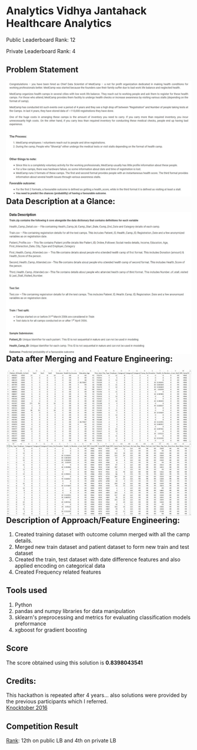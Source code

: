 # Analytics Vidhya Jantahack Healthcare Analytics

Public Leaderboard Rank: 12
 
Private Leaderboard Rank: 4

## Problem Statement
<img src="assets/Problem_statement.jpg"
     alt="Markdown Monster icon"
     style="float: left; margin-right: 10px;" />

## Data Description at a Glance:
<img src="assets/Data_description.jpg"
     alt="Markdown Monster icon"
     style="float: left; margin-right: 10px;" />

## Data after Merging and Feature Engineering:
<img src="assets/Data1.jpg"
     alt="Markdown Monster icon"
     style="float: left; margin-right: 10px;" />
<img src="assets/Data2.jpg"
     alt="Markdown Monster icon"
     style="float: left; margin-right: 10px;" />

## Description of Approach/Feature Engineering:
1. Created training dataset with outcome column merged with all the camp details.
2. Merged new train dataset and patient dataset to form new train and test dataset
3. Created the train, test dataset with date difference features and also applied encoding on categorical data
4. Created Frequency related features

## Tools used
1. Python
2. pandas and numpy libraries for data manipulation
3. sklearn's preprocessing and metrics for evaluating classification models preformance
4. xgboost for gradient boosting

## Score
The score obtained using this solution is **0.8398043541**

## Credits:
This hackathon is repeated after 4 years... also solutions were provided by the previous participants which I referred. \
[Knocktober 2016](https://datahack.analyticsvidhya.com/contest/knocktober-2016/)

## Competition Result
[Rank](https://datahack.analyticsvidhya.com/contest/janatahack-healthcare-analytics/#LeaderBoard): 12th on public LB and 4th on private LB
